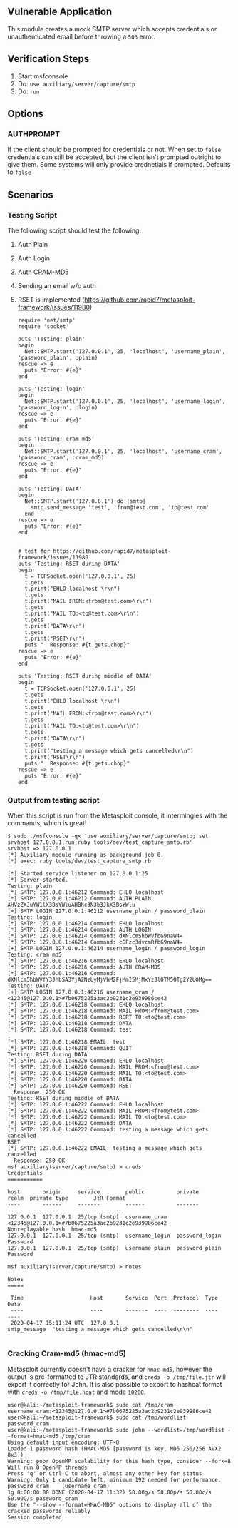 ## Vulnerable Application

This module creates a mock SMTP server which accepts credentials or unauthenticated email
before throwing a `503` error.

## Verification Steps

  1. Start msfconsole
  2. Do: ```use auxiliary/server/capture/smtp```
  3. Do: ```run```

## Options

### AUTHPROMPT

If the client should be prompted for credentials or not.  When set to `false` credentials can still be
accepted, but the client isn't prompted outright to give them. Some systems will only provide crednetials
if prompted. Defaults to `false`

## Scenarios

### Testing Script

The following script should test the following:

1. Auth Plain
2. Auth Login
3. Auth CRAM-MD5
4. Sending an email w/o auth
5. RSET is implemented (https://github.com/rapid7/metasploit-framework/issues/11980)

    ```
    require 'net/smtp'
    require 'socket'

    puts 'Testing: plain'
    begin
      Net::SMTP.start('127.0.0.1', 25, 'localhost', 'username_plain', 'password_plain', :plain)
    rescue => e
      puts "Error: #{e}"
    end
    
    puts 'Testing: login'
    begin
      Net::SMTP.start('127.0.0.1', 25, 'localhost', 'username_login', 'password_login', :login)
    rescue => e
      puts "Error: #{e}"
    end
    
    puts 'Testing: cram md5'
    begin
      Net::SMTP.start('127.0.0.1', 25, 'localhost', 'username_cram', 'password_cram', :cram_md5)
    rescue => e
      puts "Error: #{e}"
    end
    
    puts 'Testing: DATA'
    begin
      Net::SMTP.start('127.0.0.1') do |smtp|
        smtp.send_message 'test', 'from@test.com', 'to@test.com'
      end
    rescue => e
      puts "Error: #{e}"
    end
    
    
    # test for https://github.com/rapid7/metasploit-framework/issues/11980
    puts 'Testing: RSET during DATA'
    begin
      t = TCPSocket.open('127.0.0.1', 25)
      t.gets
      t.print("EHLO localhost \r\n")
      t.gets
      t.print("MAIL FROM:<from@test.com>\r\n")
      t.gets
      t.print("MAIL TO:<to@test.com>\r\n")
      t.gets
      t.print("DATA\r\n")
      t.gets
      t.print("RSET\r\n")
      puts "  Response: #{t.gets.chop}"
    rescue => e
      puts "Error: #{e}"
    end

    puts 'Testing: RSET during middle of DATA'
    begin
      t = TCPSocket.open('127.0.0.1', 25)
      t.gets
      t.print("EHLO localhost \r\n")
      t.gets
      t.print("MAIL FROM:<from@test.com>\r\n")
      t.gets
      t.print("MAIL TO:<to@test.com>\r\n")
      t.gets
      t.print("DATA\r\n")
      t.gets
      t.print("testing a message which gets cancelled\r\n")
      t.print("RSET\r\n")
      puts "  Response: #{t.gets.chop}"
    rescue => e
      puts "Error: #{e}"
    end
    ```

### Output from testing script

When this script is run from the Metasploit console, it intermingles with the commands, which is great!

```
$ sudo ./msfconsole -qx 'use auxiliary/server/capture/smtp; set srvhost 127.0.0.1;run;ruby tools/dev/test_capture_smtp.rb'
srvhost => 127.0.0.1
[*] Auxiliary module running as background job 0.
[*] exec: ruby tools/dev/test_capture_smtp.rb

[*] Started service listener on 127.0.0.1:25 
[*] Server started.
Testing: plain
[*] SMTP: 127.0.0.1:46212 Command: EHLO localhost
[*] SMTP: 127.0.0.1:46212 Command: AUTH PLAIN AHVzZXJuYW1lX3BsYWluAHBhc3N3b3JkX3BsYWlu
[+] SMTP LOGIN 127.0.0.1:46212 username_plain / password_plain
Testing: login
[*] SMTP: 127.0.0.1:46214 Command: EHLO localhost
[*] SMTP: 127.0.0.1:46214 Command: AUTH LOGIN
[*] SMTP: 127.0.0.1:46214 Command: dXNlcm5hbWVfbG9naW4=
[*] SMTP: 127.0.0.1:46214 Command: cGFzc3dvcmRfbG9naW4=
[+] SMTP LOGIN 127.0.0.1:46214 username_login / password_login
Testing: cram md5
[*] SMTP: 127.0.0.1:46216 Command: EHLO localhost
[*] SMTP: 127.0.0.1:46216 Command: AUTH CRAM-MD5
[*] SMTP: 127.0.0.1:46216 Command: dXNlcm5hbWVfY3JhbSA3YjA2NzUyMjVhM2FjMmI5MjMxYzJlOTM5OTg2Y2U0Mg==
Testing: DATA
[+] SMTP LOGIN 127.0.0.1:46216 username_cram / <12345@127.0.0.1>#7b0675225a3ac2b9231c2e939986ce42
[*] SMTP: 127.0.0.1:46218 Command: EHLO localhost
[*] SMTP: 127.0.0.1:46218 Command: MAIL FROM:<from@test.com>
[*] SMTP: 127.0.0.1:46218 Command: RCPT TO:<to@test.com>
[*] SMTP: 127.0.0.1:46218 Command: DATA
[*] SMTP: 127.0.0.1:46218 Command: test
.
[*] SMTP: 127.0.0.1:46218 EMAIL: test
[*] SMTP: 127.0.0.1:46218 Command: QUIT
Testing: RSET during DATA
[*] SMTP: 127.0.0.1:46220 Command: EHLO localhost
[*] SMTP: 127.0.0.1:46220 Command: MAIL FROM:<from@test.com>
[*] SMTP: 127.0.0.1:46220 Command: MAIL TO:<to@test.com>
[*] SMTP: 127.0.0.1:46220 Command: DATA
[*] SMTP: 127.0.0.1:46220 Command: RSET
  Response: 250 OK
Testing: RSET during middle of DATA
[*] SMTP: 127.0.0.1:46222 Command: EHLO localhost
[*] SMTP: 127.0.0.1:46222 Command: MAIL FROM:<from@test.com>
[*] SMTP: 127.0.0.1:46222 Command: MAIL TO:<to@test.com>
[*] SMTP: 127.0.0.1:46222 Command: DATA
[*] SMTP: 127.0.0.1:46222 Command: testing a message which gets cancelled
RSET
[*] SMTP: 127.0.0.1:46222 EMAIL: testing a message which gets cancelled
  Response: 250 OK
msf auxiliary(server/capture/smtp) > creds
Credentials
===========

host       origin     service        public          private                                             realm  private_type        JtR Format
----       ------     -------        ------          -------                                             -----  ------------        ----------
127.0.0.1  127.0.0.1  25/tcp (smtp)  username_cram   <12345@127.0.0.1>#7b0675225a3ac2b9231c2e939986ce42         Nonreplayable hash  hmac-md5
127.0.0.1  127.0.0.1  25/tcp (smtp)  username_login  password_login                                             Password            
127.0.0.1  127.0.0.1  25/tcp (smtp)  username_plain  password_plain                                             Password            

msf auxiliary(server/capture/smtp) > notes

Notes
=====

 Time                     Host       Service  Port  Protocol  Type          Data
 ----                     ----       -------  ----  --------  ----          ----
 2020-04-17 15:11:24 UTC  127.0.0.1                           smtp_message  "testing a message which gets cancelled\r\n"


```

### Cracking Cram-md5 (hmac-md5)

Metasploit currently doesn't have a cracker for `hmac-md5`, however the output is pre-formatted to JTR standards,
and `creds -o /tmp/file.jtr` will export it correctly for John.  It is also possible to export to hashcat format
with `creds -o /tmp/file.hcat` and mode `10200`.

```
user@kali:~/metasploit-framework$ sudo cat /tmp/cram
username_cram:<12345@127.0.0.1>#7b0675225a3ac2b9231c2e939986ce42
user@kali:~/metasploit-framework$ sudo cat /tmp/wordlist 
password_cram
user@kali:~/metasploit-framework$ sudo john --wordlist=/tmp/wordlist --format=hmac-md5 /tmp/cram
Using default input encoding: UTF-8
Loaded 1 password hash (HMAC-MD5 [password is key, MD5 256/256 AVX2 8x3])
Warning: poor OpenMP scalability for this hash type, consider --fork=8
Will run 8 OpenMP threads
Press 'q' or Ctrl-C to abort, almost any other key for status
Warning: Only 1 candidate left, minimum 192 needed for performance.
password_cram    (username_cram)
1g 0:00:00:00 DONE (2020-04-17 11:32) 50.00g/s 50.00p/s 50.00c/s 50.00C/s password_cram
Use the "--show --format=HMAC-MD5" options to display all of the cracked passwords reliably
Session completed
```
